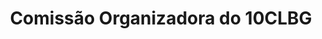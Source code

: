 ---
layout: committees
title: Comissão Organizadora do 10CLBG 
group: Comissões-10CLBG

committees:

  - role: Membros
    people:
      - name: Manuel Matos Fernandes
        affiliation: Presidente da SPG
      - name: Alexandre Duarte Gusmão
        affiliation: Presidente da ABMS        
      - name: Laura Caldeira
        affiliation: Presidente do 17CNG, LNEC, Portugal
      - name: Maurício Martinez Sales 
        affiliation: Vice-Presidente da ABMS         
      - name: Alexandre Pinto
        affiliation: Vice-Presidente da SPG           
      - name: Gustavo Ferreira Simões  
        affiliation: Secretário-geral da ABMS        
      - name: Alberto Sayão   
        affiliation: Ex-presidente da ABMS
      - name: João Marcelino   
        affiliation: LNEC, Portugal        
---